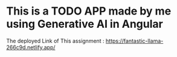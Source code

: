 <h1>This is a TODO APP made by me using Generative AI in Angular</h1>


The deployed Link of This assignment : https://fantastic-llama-266c9d.netlify.app/
